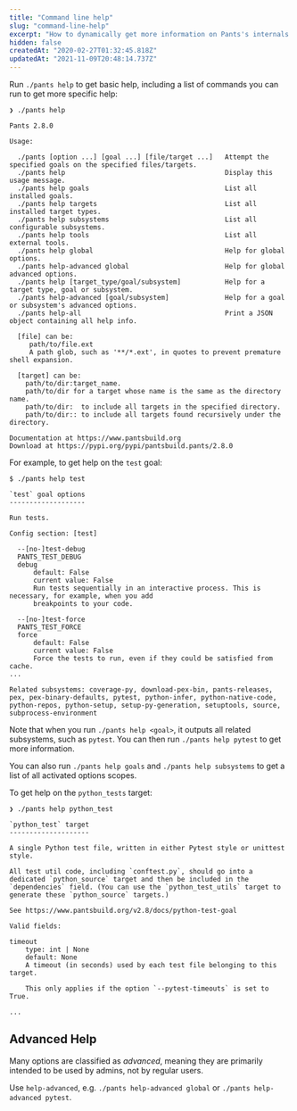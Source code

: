 ```yaml
---
title: "Command line help"
slug: "command-line-help"
excerpt: "How to dynamically get more information on Pants's internals."
hidden: false
createdAt: "2020-02-27T01:32:45.818Z"
updatedAt: "2021-11-09T20:48:14.737Z"
---
```

Run `./pants help` to get basic help, including a list of commands you can run to get more specific help:

```text Shell
❯ ./pants help

Pants 2.8.0

Usage:

  ./pants [option ...] [goal ...] [file/target ...]   Attempt the specified goals on the specified files/targets.
  ./pants help                                        Display this usage message.
  ./pants help goals                                  List all installed goals.
  ./pants help targets                                List all installed target types.
  ./pants help subsystems                             List all configurable subsystems.
  ./pants help tools                                  List all external tools.
  ./pants help global                                 Help for global options.
  ./pants help-advanced global                        Help for global advanced options.
  ./pants help [target_type/goal/subsystem]           Help for a target type, goal or subsystem.
  ./pants help-advanced [goal/subsystem]              Help for a goal or subsystem's advanced options.
  ./pants help-all                                    Print a JSON object containing all help info.

  [file] can be:
     path/to/file.ext
     A path glob, such as '**/*.ext', in quotes to prevent premature shell expansion.

  [target] can be:
    path/to/dir:target_name.
    path/to/dir for a target whose name is the same as the directory name.
    path/to/dir:  to include all targets in the specified directory.
    path/to/dir:: to include all targets found recursively under the directory.

Documentation at https://www.pantsbuild.org
Download at https://pypi.org/pypi/pantsbuild.pants/2.8.0
```

For example, to get help on the `test` goal:

```text Shell
$ ./pants help test

`test` goal options
-------------------

Run tests.

Config section: [test]

  --[no-]test-debug
  PANTS_TEST_DEBUG
  debug
      default: False
      current value: False
      Run tests sequentially in an interactive process. This is necessary, for example, when you add
      breakpoints to your code.

  --[no-]test-force
  PANTS_TEST_FORCE
  force
      default: False
      current value: False
      Force the tests to run, even if they could be satisfied from cache.
...

Related subsystems: coverage-py, download-pex-bin, pants-releases, pex, pex-binary-defaults, pytest, python-infer, python-native-code, python-repos, python-setup, setup-py-generation, setuptools, source, subprocess-environment
```

Note that when you run `./pants help <goal>`, it outputs all related subsystems, such as `pytest`. You can then run `./pants help pytest` to get more information.

You can also run `./pants help goals` and `./pants help subsystems` to get a list of all activated options scopes.

To get help on the `python_tests` target:

```text Shell
❯ ./pants help python_test

`python_test` target
--------------------

A single Python test file, written in either Pytest style or unittest style.

All test util code, including `conftest.py`, should go into a dedicated `python_source` target and then be included in the
`dependencies` field. (You can use the `python_test_utils` target to generate these `python_source` targets.)

See https://www.pantsbuild.org/v2.8/docs/python-test-goal

Valid fields:

timeout
    type: int | None
    default: None
    A timeout (in seconds) used by each test file belonging to this target.

    This only applies if the option `--pytest-timeouts` is set to True.

...
```

Advanced Help
-------------

Many options are classified as _advanced_, meaning they are primarily intended to be used by admins, not by regular users.  

Use `help-advanced`, e.g. `./pants help-advanced global` or `./pants help-advanced pytest`.
